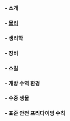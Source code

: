 
### - 소개
### - [물리](Remote_blog/1.%20Project/PADI_프리다이빙_교재/2_물리.md)
### - 생리학
### - 장비
### - 스킬
### - 개방 수역 환경
### - 수중 생물
### - 표준 안전 프리다이빙 수칙 
